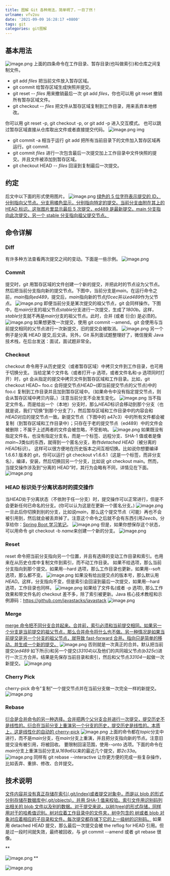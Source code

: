 ```yaml
---
title: 图解 Git 各种用法，简单明了，一目了然！
urlname: vfv2ou
date: '2021-09-09 16:28:17 +0800'
tags: git
categories: git图解
---
```


## 基本用法

![image.png](https://cdn.nlark.com/yuque/0/2021/png/12838787/1631176101608-a7f494c9-dd3e-40f1-a241-31a695f2c99b.png#clientId=ue81bae5b-8541-4&from=paste&id=u3dfc8039&margin=%5Bobject%20Object%5D&name=image.png&originHeight=340&originWidth=794&originalType=url∶=1&size=24792&status=done&style=none&taskId=ue8ceaf50-4e6c-4e0c-8deb-ca04c0ea0d6)
上面的四条命令在工作目录、暂存目录(也叫做索引)和仓库之间复制文件。

- git add _files_ 把当前文件放入暂存区域。
- git commit 给暂存区域生成快照并提交。
- git reset -- _files_ 用来撤销最后一次 git add _files_，你也可以用 git reset 撤销所有暂存区域文件。
- git checkout -- _files_ 把文件从暂存区域复制到工作目录，用来丢弃本地修改。

你可以用 git reset -p, git checkout -p, or git add -p 进入交互模式。
也可以跳过暂存区域直接从仓库取出文件或者直接提交代码。
![image.png](https://cdn.nlark.com/yuque/0/2021/png/12838787/1631176102432-f7afcafc-3b9c-4ff8-8d98-ab649727dd61.png#clientId=ue81bae5b-8541-4&from=paste&id=uf0d0f783&margin=%5Bobject%20Object%5D&name=image.png&originHeight=340&originWidth=945&originalType=url∶=1&size=27435&status=done&style=none&taskId=u31c3d441-6a8e-4ea4-901d-fa13b771847)
img

- git commit -a 相当于运行 git add 把所有当前目录下的文件加入暂存区域再运行。git commit.
- git commit _files_ 进行一次包含最后一次提交加上工作目录中文件快照的提交。并且文件被添加到暂存区域。
- git checkout HEAD -- _files_ 回滚到复制最后一次提交。

## 约定

后文中以下面的形式使用图片。
![image.png](https://cdn.nlark.com/yuque/0/2021/png/12838787/1631176102515-69b4e326-e307-4bb4-84a6-b19dd7d697b0.png#clientId=ue81bae5b-8541-4&from=paste&id=ub544f45d&margin=%5Bobject%20Object%5D&name=image.png&originHeight=529&originWidth=907&originalType=url∶=1&size=50161&status=done&style=none&taskId=u8d98f284-e093-48e7-83de-13544d3a4e5)
[绿色的 5 位字符表示提交的 ID，分别指向父节点。分支用橘色显示，分别指向特定的提交。当前分支由附在其上的 HEAD 标识。这张图片里显示最后 5 次提交，ed489 是最新提交。main 分支指向此次提交，另一个 stable 分支指向祖父提交节点。](http://mp.weixin.qq.com/s?__biz=MzI3ODcxMzQzMw==∣=2247531800&idx=2&sn=fbf496a2626d9d550c4ae95bb4f60c11&chksm=eb50f82edc2771386229a5bb81d865eee375f8ecbec665494417beb8c933260114d67b34c3a0&scene=21#wechat_redirect)

## 命令详解

### Diff

有许多种方法查看两次提交之间的变动。下面是一些示例。
![image.png](https://cdn.nlark.com/yuque/0/2021/png/12838787/1631176102164-cd673fbd-d2ab-464b-ba47-ece7b90c038d.png#clientId=ue81bae5b-8541-4&from=paste&id=udc5ccc89&margin=%5Bobject%20Object%5D&name=image.png&originHeight=529&originWidth=907&originalType=url∶=1&size=49032&status=done&style=none&taskId=ud227aa0b-c127-44a1-add2-5d741379219)

### Commit

提交时，git 用暂存区域的文件创建一个新的提交，并把此时的节点设为父节点。然后把当前分支指向新的提交节点。下图中，当前分支是*main*。在运行命令之前，*main*指向*ed489*，提交后，*main*指向新的节点*f0cec*并以*ed489*作为父节点。
![image.png](https://cdn.nlark.com/yuque/0/2021/png/12838787/1631176102659-1e486b54-9042-4c9f-b68e-0ddc8bce33a7.png#clientId=ue81bae5b-8541-4&from=paste&id=u9c0f2015&margin=%5Bobject%20Object%5D&name=image.png&originHeight=529&originWidth=907&originalType=url∶=1&size=37303&status=done&style=none&taskId=u09cafa52-c7b7-4638-bff8-efb9d444d39)
即便当前分支是某次提交的祖父节点，git 会同样操作。下图中，在*main*分支的祖父节点*stable*分支进行一次提交，生成了*1800b*。这样，*stable*分支就不再是*main*分支的祖父节点。此时，合并 (或者 衍合) 是必须的。
![image.png](https://cdn.nlark.com/yuque/0/2021/png/12838787/1631176102757-3b8feb81-e9bb-4571-b37a-6c53c6b55efe.png#clientId=ue81bae5b-8541-4&from=paste&id=uba04764e&margin=%5Bobject%20Object%5D&name=image.png&originHeight=529&originWidth=907&originalType=url∶=1&size=40145&status=done&style=none&taskId=u2d9449a5-8c21-4d05-8252-e55c06f30ea)
如果想更改一次提交，使用 git commit --amend。git 会使用与当前提交相同的父节点进行一次新提交，旧的提交会被取消。
![image.png](https://cdn.nlark.com/yuque/0/2021/png/12838787/1631176103367-1d622952-2628-4cda-901d-b255f5d29136.png#clientId=ue81bae5b-8541-4&from=paste&id=u990f6504&margin=%5Bobject%20Object%5D&name=image.png&originHeight=529&originWidth=907&originalType=url∶=1&size=39718&status=done&style=none&taskId=uc6a75827-1740-47f6-a3d7-c4dfedac56c)
另一个例子是分离 HEAD 提交,后文讲。另外，Git 系列面试题整理好了，微信搜索 Java 技术栈，在后台发送：面试，面试题非常全。

### Checkout

checkout 命令用于从历史提交（或者暂存区域）中拷贝文件到工作目录，也可用于切换分支。
当给定某个文件名（或者打开-p 选项，或者文件名和-p 选项同时打开）时，git 会从指定的提交中拷贝文件到暂存区域和工作目录。比如，git checkout HEAD~ foo.c 会将提交节点*HEAD~*(即当前提交节点的父节点)中的 foo.c 复制到工作目录并且加到暂存区域中。（如果命令中没有指定提交节点，则会从暂存区域中拷贝内容。）注意当前分支不会发生变化。
![image.png](https://cdn.nlark.com/yuque/0/2021/png/12838787/1631176103354-4f713b4a-8a6b-40ad-9e44-21cfa70999bb.png#clientId=ue81bae5b-8541-4&from=paste&id=u41d6de0d&margin=%5Bobject%20Object%5D&name=image.png&originHeight=1&originWidth=1&originalType=url∶=1&size=68&status=done&style=none&taskId=u21ab8567-ccbc-4c42-8d3b-7b6d04f7c12)
当不指定文件名，而是给出一个（本地）分支时，那么*HEAD*标识会移动到那个分支（也就是说，我们“切换”到那个分支了），然后暂存区域和工作目录中的内容会和*HEAD*对应的提交节点一致。新提交节点（下图中的 a47c3）中的所有文件都会被复制（到暂存区域和工作目录中）；只存在于老的提交节点（ed489）中的文件会被删除；不属于上述两者的文件会被忽略，不受影响。
![image.png](https://cdn.nlark.com/yuque/0/2021/png/12838787/1631176103456-1fb6ffdb-a8a5-4b0a-8a93-92ca0eaa8680.png#clientId=ue81bae5b-8541-4&from=paste&id=u4c6b4574&margin=%5Bobject%20Object%5D&name=image.png&originHeight=1&originWidth=1&originalType=url∶=1&size=68&status=done&style=none&taskId=uf9658378-33e5-4519-b3e0-b28bdb9e51f)
如果既没有指定文件名，也没有指定分支名，而是一个标签、远程分支、SHA-1 值或者是像*main~3*类似的东西，就得到一个匿名分支，称作*detached HEAD*（被分离的*HEAD*标识）。
这样可以很方便地在历史版本之间互相切换。比如说你想要编译 1.6.6.1 版本的 git，你可以运行 git checkout v1.6.6.1（这是一个标签，而非分支名），编译，安装，然后切换回另一个分支，比如说 git checkout main。然而，当提交操作涉及到“分离的 HEAD”时，其行为会略有不同，详情见在下面。
![image.png](https://cdn.nlark.com/yuque/0/2021/png/12838787/1631176103601-c8c4df19-fd6d-484c-91e2-81ccb312cee7.png#clientId=ue81bae5b-8541-4&from=paste&id=u9a2db190&margin=%5Bobject%20Object%5D&name=image.png&originHeight=1&originWidth=1&originalType=url∶=1&size=68&status=done&style=none&taskId=u03112e09-110e-455d-bd51-ae1184d9d8f)

### HEAD 标识处于分离状态时的提交操作

当*HEAD*处于分离状态（不依附于任一分支）时，提交操作可以正常进行，但是不会更新任何已命名的分支。(你可以认为这是在更新一个匿名分支。)
![image.png](https://cdn.nlark.com/yuque/0/2021/png/12838787/1631176103848-82749fdc-fcfe-4aea-afd1-e021f63f628b.png#clientId=ue81bae5b-8541-4&from=paste&id=u49ff2dba&margin=%5Bobject%20Object%5D&name=image.png&originHeight=1&originWidth=1&originalType=url∶=1&size=68&status=done&style=none&taskId=u38e9fa82-9572-4b68-b4cb-afd21df210a)
一旦此后你切换到别的分支，比如说*main*，那么这个提交节点（可能）再也不会被引用到，然后就会被丢弃掉了。注意这个命令之后就不会有东西引用*2eecb*。分享给你：[Spring Boot 学习笔记](http://mp.weixin.qq.com/s?__biz=MzI3ODcxMzQzMw==∣=2247531800&idx=2&sn=fbf496a2626d9d550c4ae95bb4f60c11&chksm=eb50f82edc2771386229a5bb81d865eee375f8ecbec665494417beb8c933260114d67b34c3a0&scene=21#wechat_redirect)。
![image.png](https://cdn.nlark.com/yuque/0/2021/png/12838787/1631176103955-0fee38c5-a3b0-40b9-8c31-22dd6c551588.png#clientId=ue81bae5b-8541-4&from=paste&id=u21e809fc&margin=%5Bobject%20Object%5D&name=image.png&originHeight=1&originWidth=1&originalType=url∶=1&size=68&status=done&style=none&taskId=uac6d2e80-fcf3-4743-9f81-8ae34bd9790)
但是，如果你想保存这个状态，可以用命令 git checkout -b *name*来创建一个新的分支。
![image.png](https://cdn.nlark.com/yuque/0/2021/png/12838787/1631176104045-80c3fc5e-f54a-47c4-aef6-f2f4b7af973e.png#clientId=ue81bae5b-8541-4&from=paste&id=uef5a452c&margin=%5Bobject%20Object%5D&name=image.png&originHeight=1&originWidth=1&originalType=url∶=1&size=68&status=done&style=none&taskId=u68f1fc11-6e22-4845-83f9-aa6f7d6001a)

### Reset

reset 命令把当前分支指向另一个位置，并且有选择的变动工作目录和索引。也用来在从历史仓库中复制文件到索引，而不动工作目录。
如果不给选项，那么当前分支指向到那个提交。如果用--hard 选项，那么工作目录也更新，如果用--soft 选项，那么都不变。
![image.png](https://cdn.nlark.com/yuque/0/2021/png/12838787/1631176104160-8487aeac-bb81-4858-80b1-588b6cfeaec4.png#clientId=ue81bae5b-8541-4&from=paste&id=u16342c63&margin=%5Bobject%20Object%5D&name=image.png&originHeight=1&originWidth=1&originalType=url∶=1&size=68&status=done&style=none&taskId=u44149ff3-450e-43f1-932d-bfbce045a4f)
如果没有给出提交点的版本号，那么默认用*HEAD*。这样，分支指向不变，但是索引会回滚到最后一次提交，如果用--hard 选项，工作目录也同样。
![image.png](https://cdn.nlark.com/yuque/0/2021/png/12838787/1631176104349-6a1f2180-6bde-4193-8102-de1468564ff6.png#clientId=ue81bae5b-8541-4&from=paste&id=u4e67063c&margin=%5Bobject%20Object%5D&name=image.png&originHeight=1&originWidth=1&originalType=url∶=1&size=68&status=done&style=none&taskId=u72100c88-b175-497f-9506-16e266dd8ea)
如果给了文件名(或者 -p 选项), 那么工作效果和带文件名的 checkout 差不多，除了索引被更新。Java 核心技术教程和示例源码：<https://github.com/javastacks/javastack>
![image.png](https://cdn.nlark.com/yuque/0/2021/png/12838787/1631176104342-c920fcd5-072c-4e0f-b0b8-997917154f36.png#clientId=ue81bae5b-8541-4&from=paste&id=u880dc6b7&margin=%5Bobject%20Object%5D&name=image.png&originHeight=1&originWidth=1&originalType=url∶=1&size=68&status=done&style=none&taskId=u803dfb5b-1a2b-4397-a5ff-018b7781a55)

### Merge

[merge 命令把不同分支合并起来。合并前，索引必须和当前提交相同。如果另一个分支是当前提交的祖父节点，那么合并命令将什么也不做。另一种情况是如果当前提交是另一个分支的祖父节点，就导致 fast-forward 合并。指向只是简单的移动，并生成一个新的提交。](http://mp.weixin.qq.com/s?__biz=MzI3ODcxMzQzMw==∣=2247529043&idx=2&sn=ccbb24c037bbe434e86779c4206f0040&chksm=eb50f765dc277e7328851c2d884e557c362c8cbfdfea922fd49b2cbacffc4ab10034c784b82c&scene=21#wechat_redirect)
![image.png](https://cdn.nlark.com/yuque/0/2021/png/12838787/1631176104526-cb06c7ec-a5d1-4397-b4f2-3b057adef8e9.png#clientId=ue81bae5b-8541-4&from=paste&id=u78296f2b&margin=%5Bobject%20Object%5D&name=image.png&originHeight=1&originWidth=1&originalType=url∶=1&size=68&status=done&style=none&taskId=u2e723ee9-e70c-440c-82df-2d15135df57)
否则就是一次真正的合并。默认把当前提交(_ed489_ 如下所示)和另一个提交(_33104_)以及他们的共同祖父节点(_b325c_)进行一次三方合并。结果是先保存当前目录和索引，然后和父节点*33104*一起做一次新提交。
![image.png](https://cdn.nlark.com/yuque/0/2021/png/12838787/1631176104549-ee6aa7e5-491d-4480-a364-ea6d9e119722.png#clientId=ue81bae5b-8541-4&from=paste&id=u7a7ae37a&margin=%5Bobject%20Object%5D&name=image.png&originHeight=1&originWidth=1&originalType=url∶=1&size=68&status=done&style=none&taskId=uab94da9e-fc40-4231-95c0-76dab77a23a)

### Cherry Pick

cherry-pick 命令"复制"一个提交节点并在当前分支做一次完全一样的新提交。
![image.png](https://cdn.nlark.com/yuque/0/2021/png/12838787/1631176104739-24c887ef-026f-44dd-b2c8-2aaa19658a5f.png#clientId=ue81bae5b-8541-4&from=paste&id=u5170ec65&margin=%5Bobject%20Object%5D&name=image.png&originHeight=1&originWidth=1&originalType=url∶=1&size=68&status=done&style=none&taskId=u66d367fe-16a4-4623-b772-ccc6b570cac)

### Rebase

[衍合是合并命令的另一种选择。合并把两个父分支合并进行一次提交，提交历史不是线性的。衍合在当前分支上重演另一个分支的历史，提交历史是线性的。本质上，这是线性化的自动的 cherry-pick](http://mp.weixin.qq.com/s?__biz=MzI3ODcxMzQzMw==∣=2247531800&idx=2&sn=fbf496a2626d9d550c4ae95bb4f60c11&chksm=eb50f82edc2771386229a5bb81d865eee375f8ecbec665494417beb8c933260114d67b34c3a0&scene=21#wechat_redirect)
![image.png](https://cdn.nlark.com/yuque/0/2021/png/12838787/1631176104736-8bba8067-f186-4524-9428-937e6723b8e6.png#clientId=ue81bae5b-8541-4&from=paste&id=ud583a3a4&margin=%5Bobject%20Object%5D&name=image.png&originHeight=1&originWidth=1&originalType=url∶=1&size=68&status=done&style=none&taskId=ub005a18e-27b2-4baa-a77e-722fd3bb97b)
上面的命令都在*topic*分支中进行，而不是*main*分支，在*main*分支上重演，并且把分支指向新的节点。注意旧提交没有被引用，将被回收。
要限制回滚范围，使用--onto 选项。下面的命令在*main*分支上重演当前分支从*169a6*以来的最近几个提交，即*2c33a*。
![image.png](https://cdn.nlark.com/yuque/0/2021/png/12838787/1631176104893-7ad9b45c-dba2-4b4c-8653-79007385d2b2.png#clientId=ue81bae5b-8541-4&from=paste&id=u7b9446ac&margin=%5Bobject%20Object%5D&name=image.png&originHeight=1&originWidth=1&originalType=url∶=1&size=68&status=done&style=none&taskId=u6634deaa-a4fd-43a0-8bcc-e5e4f052428)
同样有 git rebase --interactive 让你更方便的完成一些复杂操作，比如丢弃、重排、修改、合并提交。

## 技术说明

[文件内容并没有真正存储在索引(.git/index)或者提交对象中，而是以 blob 的形式分别存储在数据库中(.git/objects)，并用 SHA-1 值来校验。索引文件用识别码列出相关的 blob 文件以及别的数据。对于提交来说，以树(tree)的形式存储，同样用对于的哈希值识别。树对应着工作目录中的文件夹，树中包含的 树或者 blob 对象对应着相应的子目录和文件。每次提交都存储下它的上一级树的识别码。](http://mp.weixin.qq.com/s?__biz=MzI3ODcxMzQzMw==∣=2247529043&idx=2&sn=ccbb24c037bbe434e86779c4206f0040&chksm=eb50f765dc277e7328851c2d884e557c362c8cbfdfea922fd49b2cbacffc4ab10034c784b82c&scene=21#wechat_redirect)
如果用 detached HEAD 提交，那么最后一次提交会被 the reflog for HEAD 引用。但是过一段时间就失效，最终被回收，与 git commit --amend 或者 git rebase 很像。

\*\*

![image.png](https://cdn.nlark.com/yuque/0/2021/png/12838787/1631176104882-f5314989-c8cc-436a-b2d7-2e703d44f962.png#clientId=ue81bae5b-8541-4&from=paste&id=uff744f07&margin=%5Bobject%20Object%5D&name=image.png&originHeight=1&originWidth=1&originalType=url∶=1&size=68&status=done&style=none&taskId=uea95b21f-fd48-4ca5-a268-b76d2ab00bd)
\*\*

![image.png](https://cdn.nlark.com/yuque/0/2021/png/12838787/1631176104940-a79386a1-8079-4187-8448-2cecf36a7ce3.png#clientId=ue81bae5b-8541-4&from=paste&id=ud0df427e&margin=%5Bobject%20Object%5D&name=image.png&originHeight=1&originWidth=1&originalType=url∶=1&size=68&status=done&style=none&taskId=ubabd9673-e2cf-46e7-9812-c1f1bbd6ef1)
